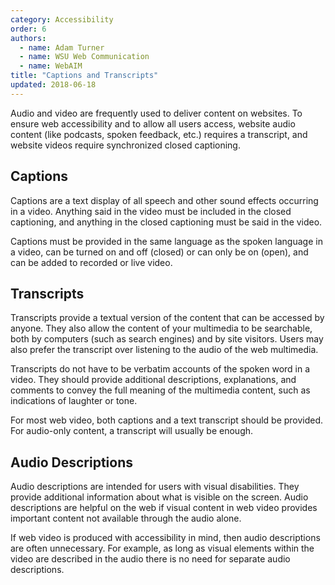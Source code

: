 ```yaml
---
category: Accessibility
order: 6
authors:
  - name: Adam Turner
  - name: WSU Web Communication
  - name: WebAIM
title: "Captions and Transcripts"
updated: 2018-06-18
---
```


Audio and video are frequently used to deliver content on websites. To ensure web accessibility and to allow all users access, website audio content (like podcasts, spoken feedback, etc.) requires a transcript, and website videos require synchronized closed captioning.

## Captions

Captions are a text display of all speech and other sound effects occurring in a video. Anything said in the video must be included in the closed captioning, and anything in the closed captioning must be said in the video.

Captions must be provided in the same language as the spoken language in a video, can be turned on and off (closed) or can only be on (open), and can be added to recorded or live video.

## Transcripts

Transcripts provide a textual version of the content that can be accessed by anyone. They also allow the content of your multimedia to be searchable, both by computers (such as search engines) and by site visitors. Users may also prefer the transcript over listening to the audio of the web multimedia.

Transcripts do not have to be verbatim accounts of the spoken word in a video. They should provide additional descriptions, explanations, and comments to convey the full meaning of the multimedia content, such as indications of laughter or tone.

For most web video, both captions and a text transcript should be provided. For audio-only content, a transcript will usually be enough.

## Audio Descriptions

Audio descriptions are intended for users with visual disabilities. They provide additional information about what is visible on the screen. Audio descriptions are helpful on the web if visual content in web video provides important content not available through the audio alone.

If web video is produced with accessibility in mind, then audio descriptions are often unnecessary. For example, as long as visual elements within the video are described in the audio there is no need for separate audio descriptions.

